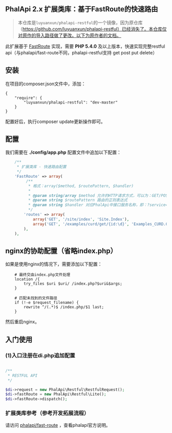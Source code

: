 
## PhalApi 2.x 扩展类库：基于FastRoute的快速路由

> 本仓库是`luyuanxun/phalapi-restful`的一个镜像，因为原仓库（https://github.com/luyuanxun/phalapi-restful）已经消失了。本仓库仅对原作的导入路径做了更改。以下为原作者的文档。

此扩展基于 [FastRoute](https://github.com/nikic/FastRoute) 实现，需要 **PHP 5.4.0** 及以上版本，快速实现完整restful api（与phalapi/fast-route不同，phalapi-restful支持 get post put delete）

## 安装

在项目的composer.json文件中，添加：

```
{
    "require": {
        "luyuanxun/phalapi-restful": "dev-master"
    }
}
```

配置好后，执行composer update更新操作即可。

## 配置

我们需要在 **./config/app.php** 配置文件中追加以下配置：
```php
	/**
	 * 扩展类库 - 快速路由配置
	 */
    'FastRoute' => array(
         /**
          * 格式：array($method, $routePattern, $handler)
          *
          * @param string/array $method 允许的HTTP请求方式，可以为：GET/POST/HEAD/DELETE 等
          * @param string $routePattern 路由的正则表达式
          * @param string $handler 对应PhalApi中接口服务名称，即：?service=$handler
          */
        'routes' => array(
            array('GET', '/site/index', 'Site.Index'),
            array('GET', '/examples/curd/get/{id:\d}', 'Examples_CURD.Get'),
        ),
    ),


```

## nginx的协助配置（省略index.php）
如果是使用nginx的情况下，需要添加以下配置：

```
    # 最终交由index.php文件处理
    location /{
    	try_files $uri $uri/ /index.php?$uri&$args;
    }

    # 匹配未找到的文件路径
    if (!-e $request_filename) {
        rewrite ^/(.*)$ /index.php/$1 last;
    }
```
然后重启nginx。


## 入门使用
### (1)入口注册在di.php追加配置
```php

/**
 * RESTFUL API
 */

$di->request = new PhalApi\Restful\RestfulRequest();
$di->fastRoute = new PhalApi\Restful\Lite();
$di->fastRoute->dispatch();
```

### 扩展类库参考（参考开发拓展流程）
请访问 [phalapi/fast-route](https://github.com/phalapi/fast-route) ，查看phalapi官方说明。
